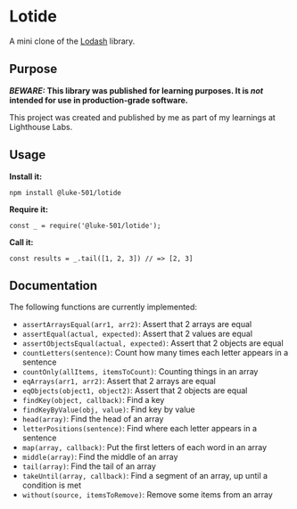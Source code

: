 # Lotide

A mini clone of the [Lodash](https://lodash.com) library.

## Purpose

**_BEWARE:_ This library was published for learning purposes. It is _not_ intended for use in production-grade software.**

This project was created and published by me as part of my learnings at Lighthouse Labs. 

## Usage

**Install it:**

`npm install @luke-501/lotide`

**Require it:**

`const _ = require('@luke-501/lotide');`

**Call it:**

`const results = _.tail([1, 2, 3]) // => [2, 3]`

## Documentation

The following functions are currently implemented:

* `assertArraysEqual(arr1, arr2)`: Assert that 2 arrays are equal
* `assertEqual(actual, expected)`: Assert that 2 values are equal
* `assertObjectsEqual(actual, expected)`: Assert that 2 objects are equal
* `countLetters(sentence)`: Count how many times each letter appears in a sentence
* `countOnly(allItems, itemsToCount)`: Counting things in an array
* `eqArrays(arr1, arr2)`: Assert that 2 arrays are equal
* `eqObjects(object1, object2)`: Assert that 2 objects are equal
* `findKey(object, callback)`: Find a key
* `findKeyByValue(obj, value)`: Find key by value
* `head(array)`: Find the head of an array
* `letterPositions(sentence)`: Find where each letter appears in a sentence
* `map(array, callback)`: Put the first letters of each word in an array
* `middle(array)`: Find the middle of an array
* `tail(array)`: Find the tail of an array
* `takeUntil(array, callback)`: Find a segment of an array, up until a condition is met
* `without(source, itemsToRemove)`: Remove some items from an array
